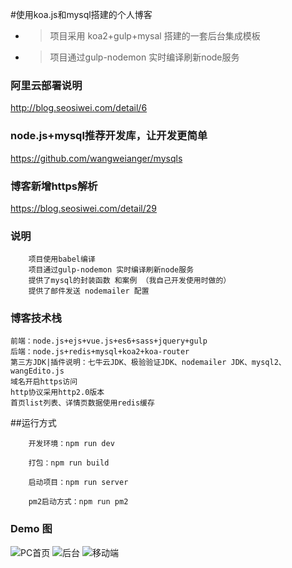 #使用koa.js和mysql搭建的个人博客

* > 项目采用 koa2+gulp+mysal 搭建的一套后台集成模板
* > 项目通过gulp-nodemon 实时编译刷新node服务

### 阿里云部署说明
http://blog.seosiwei.com/detail/6

### node.js+mysql推荐开发库，让开发更简单
https://github.com/wangweianger/mysqls

### 博客新增https解析
https://blog.seosiwei.com/detail/29

### 说明

```
	项目使用babel编译
	项目通过gulp-nodemon 实时编译刷新node服务
	提供了mysql的封装函数 和案例 （我自己开发使用时做的）
	提供了邮件发送 nodemailer 配置
```

### 博客技术栈
```
前端：node.js+ejs+vue.js+es6+sass+jquery+gulp
后端：node.js+redis+mysql+koa2+koa-router
第三方JDK|插件说明：七牛云JDK、极验验证JDK、nodemailer JDK、mysql2、wangEdito.js
域名开启https访问
http协议采用http2.0版本
首页list列表、详情页数据使用redis缓存

```

##运行方式
```
	开发环境：npm run dev

	打包：npm run build

	启动项目：npm run server

	pm2启动方式：npm run pm2

```

### Demo 图

![PC首页](https://git.oschina.net/uploads/images/2017/0930/161445_c95a96ed_818875.png "在这里输入图片标题")
![后台](https://git.oschina.net/uploads/images/2017/0930/161451_fa7646d9_818875.png "在这里输入图片标题")
![移动端](https://git.oschina.net/uploads/images/2017/0930/161455_9b5ef5a8_818875.png "在这里输入图片标题")


